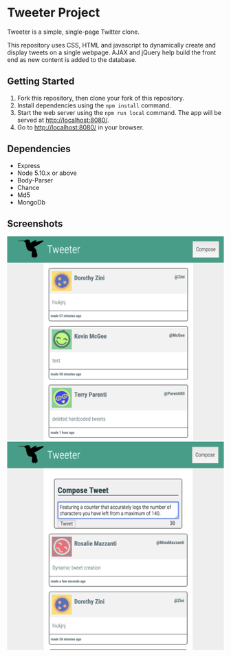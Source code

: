 # Tweeter Project

Tweeter is a simple, single-page Twitter clone.

This repository uses CSS, HTML and javascript to dynamically create and display tweets on a single webpage. AJAX and jQuery help build the front end as new content is added to the database.

## Getting Started

1. Fork this repository, then clone your fork of this repository.
2. Install dependencies using the `npm install` command.
3. Start the web server using the `npm run local` command. The app will be served at <http://localhost:8080/>.
4. Go to <http://localhost:8080/> in your browser.

## Dependencies

- Express
- Node 5.10.x or above
- Body-Parser
- Chance
- Md5
- MongoDb

## Screenshots

!["Top of the page"](https://github.com/juliantomlin/tweeter/blob/master/docs/mainpage.png)
![Compose tweet box exposed](https://github.com/juliantomlin/tweeter/blob/master/docs/tweetcomposer.png)
